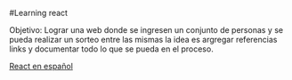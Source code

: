 #Learning react

Objetivo: Lograr una web donde se ingresen un conjunto de personas y se pueda realizar un sorteo entre las mismas la idea es argregar referencias links y documentar todo lo que se pueda en el proceso.


[React en español](https://github.com/jlobos/react-espanol)
